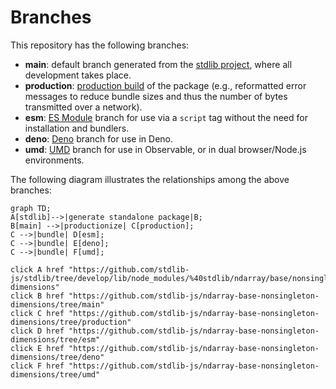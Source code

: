 <!--

@license Apache-2.0

Copyright (c) 2022 The Stdlib Authors.

Licensed under the Apache License, Version 2.0 (the "License");
you may not use this file except in compliance with the License.
You may obtain a copy of the License at

    http://www.apache.org/licenses/LICENSE-2.0

Unless required by applicable law or agreed to in writing, software
distributed under the License is distributed on an "AS IS" BASIS,
WITHOUT WARRANTIES OR CONDITIONS OF ANY KIND, either express or implied.
See the License for the specific language governing permissions and
limitations under the License.

-->

# Branches

This repository has the following branches:

-   **main**: default branch generated from the [stdlib project][stdlib-url], where all development takes place.
-   **production**: [production build][production-url] of the package (e.g., reformatted error messages to reduce bundle sizes and thus the number of bytes transmitted over a network).
-   **esm**: [ES Module][esm-url] branch for use via a `script` tag without the need for installation and bundlers.
-   **deno**: [Deno][deno-url] branch for use in Deno.
-   **umd**: [UMD][umd-url] branch for use in Observable, or in dual browser/Node.js environments.

The following diagram illustrates the relationships among the above branches:

```mermaid
graph TD;
A[stdlib]-->|generate standalone package|B;
B[main] -->|productionize| C[production];
C -->|bundle| D[esm];
C -->|bundle| E[deno];
C -->|bundle| F[umd];

click A href "https://github.com/stdlib-js/stdlib/tree/develop/lib/node_modules/%40stdlib/ndarray/base/nonsingleton-dimensions"
click B href "https://github.com/stdlib-js/ndarray-base-nonsingleton-dimensions/tree/main"
click C href "https://github.com/stdlib-js/ndarray-base-nonsingleton-dimensions/tree/production"
click D href "https://github.com/stdlib-js/ndarray-base-nonsingleton-dimensions/tree/esm"
click E href "https://github.com/stdlib-js/ndarray-base-nonsingleton-dimensions/tree/deno"
click F href "https://github.com/stdlib-js/ndarray-base-nonsingleton-dimensions/tree/umd"
```

[stdlib-url]: https://github.com/stdlib-js/stdlib/tree/develop/lib/node_modules/%40stdlib/ndarray/base/nonsingleton-dimensions
[production-url]: https://github.com/stdlib-js/ndarray-base-nonsingleton-dimensions/tree/production
[deno-url]: https://github.com/stdlib-js/ndarray-base-nonsingleton-dimensions/tree/deno
[umd-url]: https://github.com/stdlib-js/ndarray-base-nonsingleton-dimensions/tree/umd
[esm-url]: https://github.com/stdlib-js/ndarray-base-nonsingleton-dimensions/tree/esm